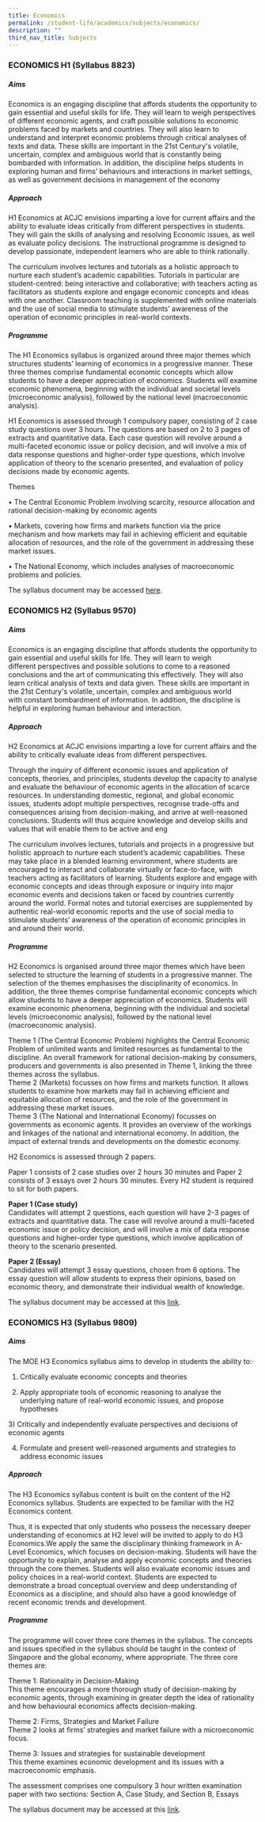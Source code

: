 ```yaml
---
title: Economics
permalink: /student-life/academics/subjects/economics/
description: ""
third_nav_title: Subjects
---
```

### ECONOMICS H1 (Syllabus 8823)  


##### Aims

Economics is an engaging discipline that affords students the opportunity&nbsp;to gain essential and useful skills for life. They will learn to weigh perspectives of different economic agents, and craft possible solutions to economic problems faced by markets and countries. They will also learn to understand and interpret economic problems through critical&nbsp;analyses of texts and data. These skills are important in the 21st&nbsp;Century's volatile, uncertain, complex and ambiguous world that is constantly being bombarded with information. In addition, the discipline helps students&nbsp;in exploring human and firms’ behaviours and interactions in market settings, as well as government decisions in management of the economy 

##### Approach

H1 Economics at ACJC envisions imparting a love for current affairs and the ability to evaluate ideas critically from different perspectives in students. They will gain the skills of analysing and resolving Economic issues, as well as evaluate policy decisions. The instructional programme is designed to develop passionate, independent learners who are able to think rationally.&nbsp;

The curriculum involves lectures and tutorials as a holistic approach to nurture each student’s academic capabilities. Tutorials in particular are student-centred: being interactive and collaborative; with teachers acting as facilitators as students explore and engage economic concepts and ideas with one another. Classroom teaching is supplemented with online materials and the use of social media to stimulate students’ awareness of the operation of economic principles in real-world contexts.


##### Programme

The H1 Economics syllabus is organized around three major themes which structures students’ learning of economics in a progressive manner. These three themes comprise fundamental economic concepts which allow students to have a deeper appreciation of economics. Students will examine economic phenomena, beginning with the individual and societal levels (microeconomic analysis), followed by the national level (macroeconomic analysis).

H1 Economics is assessed through 1 compulsory paper, consisting of 2 case study questions over 3 hours. The questions are based on 2 to 3 pages of extracts and quantitative data. Each case question will revolve around a multi-faceted economic issue or policy decision, and will involve a mix of data response questions and higher-order type questions, which involve application of theory to the scenario presented, and evaluation of policy decisions made by economic agents.

Themes

• The Central Economic Problem involving scarcity, resource allocation and rational decision-making by economic agents

• Markets, covering how firms and markets function via the price mechanism and how markets may fail in achieving efficient and equitable allocation of resources, and the role of the government in addressing these market issues.

• The National Economy, which includes analyses of macroeconomic problems and policies.

The syllabus document may be accessed [here](https://www.seab.gov.sg/docs/default-source/national-examinations/syllabus/alevel/2023syllabus/8843_y23_sy.pdf).


### ECONOMICS H2 (Syllabus 9570)

##### Aims


Economics is an engaging discipline that affords students the opportunity&nbsp;to gain essential and useful skills for life. They will learn to weigh different&nbsp;perspectives and possible solutions to come to a reasoned conclusions&nbsp;and the art of communicating this effectively. They will also learn critical&nbsp;analysis of texts and data given. These skills are important in the 21st&nbsp;Century's volatile, uncertain, complex and ambiguous world with&nbsp;constant bombardment of information. In addition, the discipline is helpful&nbsp;in exploring human behaviour and interaction.

  

##### Approach


H2 Economics at ACJC envisions imparting a love for current affairs and the ability to critically evaluate ideas from different perspectives.

  

Through the inquiry of different economic issues and application of concepts, theories, and principles, students develop the capacity to analyse and evaluate the behaviour of economic agents in the allocation of scarce resources. In understanding domestic, regional, and global economic issues, students adopt multiple perspectives, recognise trade-offs and consequences arising from decision-making, and arrive at well-reasoned conclusions. Students will thus acquire&nbsp;knowledge and develop skills and values that will enable them to be active and eng

  

The curriculum involves lectures, tutorials and projects in a progressive but holistic approach to nurture each student’s academic capabilities. These may take place in a blended learning environment, where students are encouraged to interact and collaborate virtually or face-to-face, with teachers acting as facilitators of learning. Students explore and engage with economic concepts and ideas through exposure or inquiry into major economic events and decisions taken or faced by countries currently around the world. Formal notes and tutorial exercises are supplemented by authentic real-world economic reports and the use of social media to stimulate students’ awareness of the operation of economic principles in and around their world.  

##### Programme

H2 Economics is organised around three major themes which have been selected to structure the learning of students in a progressive manner. The selection of the themes emphasises the disciplinarity of economics. In addition, the three themes comprise fundamental economic concepts which allow students to have a deeper appreciation of economics. Students will examine economic phenomena, beginning with the individual and societal levels (microeconomic analysis), followed by the national level (macroeconomic analysis).  
  
Theme 1 (The Central Economic Problem) highlights the Central Economic Problem of unlimited wants and limited resources as fundamental to the discipline. An overall framework for rational decision-making by consumers, producers and governments is also presented in Theme 1, linking the three themes across the syllabus.&nbsp; &nbsp; <br>
Theme 2 (Markets) focusses on how firms and markets function. It allows students to examine how markets may fail in achieving efficient and equitable allocation of resources, and the role of the government in addressing these market issues. <br>Theme 3 (The National and International Economy) focusses on governments as economic agents. It provides an overview of the workings and linkages of the national and international economy. In addition, the impact of external trends and developments on the domestic economy.&nbsp;  
  
H2 Economics is assessed through 2 papers.  
  
Paper 1 consists of 2 case studies over 2 hours 30 minutes and Paper 2 consists of 3 essays over 2 hours 30 minutes. Every H2 student is required to sit for both papers.  
  
**Paper 1 (Case study)**  
Candidates will attempt 2 questions, each question will have 2-3 pages of extracts and quantitative data. The case will revolve around a multi-faceted economic issue or policy decision, and will involve a mix of data response questions and higher-order type questions, which involve application of theory to the scenario presented.  
  
**Paper 2 (Essay)**  
Candidates will attempt 3 essay questions, chosen from 6 options. The essay question will allow students to express their opinions, based on economic theory, and demonstrate their individual wealth of knowledge.

The syllabus document may be accessed at this&nbsp;[link](https://www.seab.gov.sg/docs/default-source/national-examinations/syllabus/alevel/2023syllabus/9570_y23_sy.pdf).


### ECONOMICS H3 (Syllabus 9809)


##### Aims



The MOE H3 Economics syllabus aims to develop in students the ability to:·

1) Critically evaluate economic concepts and theories&nbsp; &nbsp;&nbsp;

2) Apply appropriate tools of economic reasoning to analyse the underlying nature of real-world economic issues, and propose hypotheses

3)&nbsp;Critically and independently evaluate perspectives and decisions of economic agents

4) Formulate and present well-reasoned arguments and strategies to address economic issues



  

##### Approach



The H3 Economics syllabus content is built on the content of the H2 Economics syllabus. Students are expected to be familiar with the H2 Economics content.&nbsp;

Thus, it is expected that only students who possess the necessary deeper understanding of economics at H2 level will be invited to apply to do H3 Economics.We apply the same the disciplinary thinking framework in A-Level Economics, which focuses on decision-making. Students will have the opportunity to explain, analyse and apply economic concepts and theories through the core themes. Students will also evaluate economic issues and policy choices in a real-world context.&nbsp;Students are expected to demonstrate a broad conceptual overview and deep understanding of Economics as a discipline, and should also have a good knowledge of recent economic trends and development.



##### Programme  

   

 The programme will cover three core themes in the syllabus. The concepts and issues specified in the syllabus should be taught in the context of Singapore and the global economy, where appropriate. The three core themes are:  


  

Theme 1: Rationality in Decision-Making&nbsp; <br>
This theme encourages a more thorough study of decision-making by economic agents, through examining in greater depth the idea of rationality and how behavioural economics affects decision-making.

  

Theme 2: Firms, Strategies and Market Failure&nbsp; <br>
Theme 2 looks at firms’ strategies and market failure with a microeconomic focus.&nbsp;

  

Theme 3: Issues and strategies for sustainable development&nbsp; <br>
This theme examines economic development and its issues with a macroeconomic emphasis.

  

The assessment comprises one compulsory 3 hour written examination paper with two sections: Section A, Case Study, and Section B, Essays

  

The syllabus document may be accessed at this&nbsp;[link](https://www.seab.gov.sg/docs/default-source/national-examinations/syllabus/alevel/2020syllabus/9809_y20_sy.pdf).
